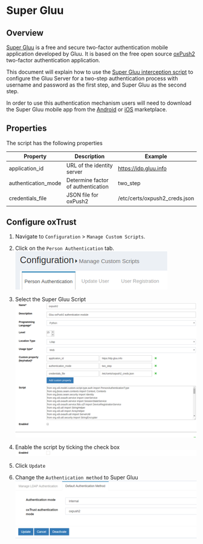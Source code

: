 # Super Gluu
## Overview
[Super Gluu](https://super.gluu.org) is a free and secure two-factor authentication mobile application developed by Gluu. It is based on the free open source [oxPush2](https://github.com/GluuFederation/oxPush2) two-factor authentication application. 

This document will explain how to use the [Super Gluu interception script](https://github.com/GluuFederation/oxAuth/blob/master/Server/integrations/super_gluu/SuperGluuExternalAuthenticator.py) to configure the Gluu Server for a two-step authentication process with username and password as the first step, and Super Gluu as the second step. 

In order to use this authentication mechanism users will need to download the Super Gluu mobile app from the [Android](https://play.google.com/store/apps/details?id=gluu.super.gluu) or [iOS](https://itunes.apple.com/us/app/super-gluu/id1093479646?ls=1&mt=8)  marketplace. 

## Properties
The script has the following properties

|	Property	|	Description		|	Example	|
|-----------------------|-------------------------------|---------------|
|application_id		|URL of the identity server	|https://idp.gluu.info|
|authentication_mode	|Determine factor of authentication|two_step|
|credentials_file	|JSON file for oxPush2 		|/etc/certs/oxpush2_creds.json|

## Configure oxTrust

1. Navigate to `Configuration` > `Manage Custom Scripts`.               

2. Click on the `Person Authentication` tab.              
![person-auth](../img/admin-guide/multi-factor/person-auth.png)

3. Select the Super Gluu Script                  
![Super Gluu script](../img/admin-guide/multi-factor/oxpush2-script.png)

4. Enable the script by ticking the check box          
![enable](../img/admin-guide/enable.png)
 
5. Click `Update`         

6. Change the `Authentication method` to Super Gluu      
![Super Gluu](../img/admin-guide/multi-factor/oxpush2.png)
